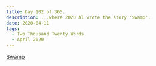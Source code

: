 ```yaml
---
title: Day 102 of 365.
description: ...where 2020 Al wrote the story 'Swamp'.
date: 2020-04-11
tags:
  - Two Thousand Twenty Words
  - April 2020
---
```


[Swamp](https://alwaysnever25-blog.netlify.app/story/swamp)
